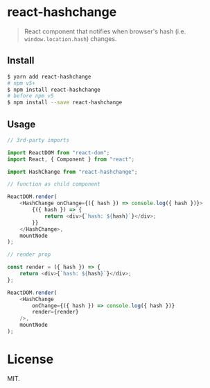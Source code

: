 react-hashchange
================

> React component that notifies when browser's hash (i.e. `window.location.hash`) changes.

## Install

```sh
$ yarn add react-hashchange
# npm v5+
$ npm install react-hashchange
# before npm v5
$ npm install --save react-hashchange
```

## Usage


```js
// 3rd-party imports

import ReactDOM from "react-dom";
import React, { Component } from "react";

import HashChange from "react-hashchange";

// function as child component

ReactDOM.render(
    <HashChange onChange={({ hash }) => console.log({ hash })}>
        {({ hash }) => {
            return <div>{`hash: ${hash}`}</div>;
        }}
    </HashChange>,
    mountNode
);

// render prop

const render = ({ hash }) => {
    return <div>{`hash: ${hash}`}</div>;
};

ReactDOM.render(
    <HashChange
        onChange={({ hash }) => console.log({ hash })}
        render={render}
    />,
    mountNode
);

```

License
=======

MIT.

